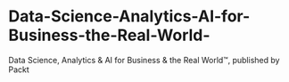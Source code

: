 # Data-Science-Analytics-AI-for-Business-the-Real-World-
Data Science, Analytics &amp; AI for Business &amp; the Real World™, published by Packt
